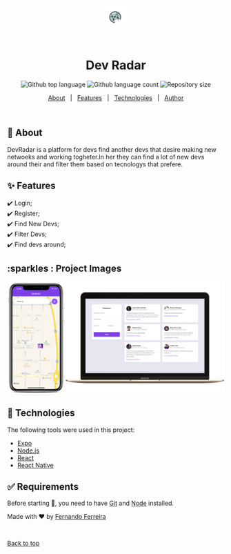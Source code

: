 <div align="center" id="top"> 
  <img src="./assets/Screenshot_2020-08-28 Infraestrutura Alura - Cursos online de tecnologia.png" alt="Dev Radar" />

  &#xa0;

</div>

<h1 align="center">Dev Radar</h1>

<p align="center">
  <img alt="Github top language" src="https://img.shields.io/github/languages/top/fernando-ff/dev-radar?color=56BEB8">

  <img alt="Github language count" src="https://img.shields.io/github/languages/count/fernando-ff/dev-radar?color=56BEB8">

  <img alt="Repository size" src="https://img.shields.io/github/repo-size/fernando-ff/dev-radar?color=56BEB8">

  <!-- <img alt="License" src="https://img.shields.io/github/license/fernando-ff/dev-radar?color=56BEB8"> -->

  <!-- <img alt="Github issues" src="https://img.shields.io/github/issues/{{YOUR_GITHUB_USERNAME}}/dev-radar?color=56BEB8" /> -->

  <!-- <img alt="Github forks" src="https://img.shields.io/github/forks/{{YOUR_GITHUB_USERNAME}}/dev-radar?color=56BEB8" /> -->

  <!-- <img alt="Github stars" src="https://img.shields.io/github/stars/{{YOUR_GITHUB_USERNAME}}/dev-radar?color=56BEB8" /> -->
</p>

<!-- Status -->

<!-- <h4 align="center"> 
	🚧  Dev Radar 🚀 Under construction...  🚧
</h4> 

<hr> -->

<p align="center">
  <a href="#dart-about">About</a> &#xa0; | &#xa0; 
  <a href="#sparkles-features">Features</a> &#xa0; | &#xa0;
  <a href="#rocket-technologies">Technologies</a> &#xa0; | &#xa0;
  <a href="https://github.com/{{YOUR_GITHUB_USERNAME}}" target="_blank">Author</a>
</p>

<br>

## :dart: About ##

DevRadar is a platform for devs find another devs that desire making new netwoeks and working togheter.In her they can find a lot of new devs around their and filter them based on tecnologys that prefere.

## :sparkles: Features ##

:heavy_check_mark: Login;\
:heavy_check_mark: Register;\
:heavy_check_mark: Find New Devs;\
:heavy_check_mark: Filter Devs;\
:heavy_check_mark: Find devs around;

## :sparkles : Project Images ##

<img src="./assets/devradar.png" />

## :rocket: Technologies ##

The following tools were used in this project:

- [Expo](https://expo.io/)
- [Node.js](https://nodejs.org/en/)
- [React](https://pt-br.reactjs.org/)
- [React Native](https://reactnative.dev/)

## :white_check_mark: Requirements ##

Before starting :checkered_flag:, you need to have [Git](https://git-scm.com) and [Node](https://nodejs.org/en/) installed.



Made with :heart: by <a href="https://github.com/fernando-ff" target="_blank">Fernando Ferreira</a>

&#xa0;

<a href="#top">Back to top</a>
